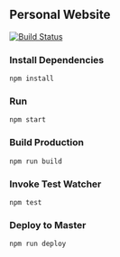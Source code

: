 ## Personal Website

[![Build Status](https://travis-ci.org/PatrickDuncan/patrickduncan.github.io.svg?branch=development)](https://travis-ci.org/PatrickDuncan/patrickduncan.github.io)
### Install Dependencies
```npm install```

### Run
```npm start```

### Build Production
```npm run build```

### Invoke Test Watcher
```npm test```

### Deploy to Master
```npm run deploy```
